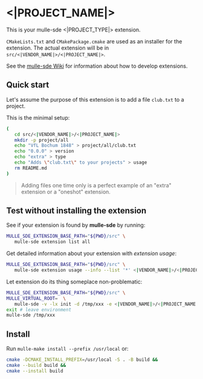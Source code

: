 # <|PROJECT_NAME|>

This is your mulle-sde <|PROJECT_TYPE|> extension.

`CMakeLists.txt` and `CMakePackage.cmake` are used as an installer for the
extension. The actual extension will be in
`src/<|VENDOR_NAME|>/<|PROJECT_NAME|>`.

See the [mulle-sde Wiki](https://github.com/mulle-sde/mulle-sde/wiki) for
information about how to develop extensions.


## Quick start

Let's assume the purpose of this extension is to add a file `club.txt` to
a project.

This is the minimal setup:

``` bash
(
   cd src/<|VENDOR_NAME|>/<|PROJECT_NAME|>
   mkdir -p project/all
   echo "VfL Bochum 1848" > project/all/club.txt
   echo "0.0.0" > version
   echo "extra" > type
   echo "Adds \"club.txt\" to your projects" > usage
   rm README.md
)
```

> Adding files one time only is a perfect example of an "extra"
> extension or a "oneshot" extension.


## Test without installing the extension

See if your extension is found by **mulle-sde** by running:

``` bash
MULLE_SDE_EXTENSION_BASE_PATH="${PWD}/src" \
   mulle-sde extension list all
```

Get detailed information about your extension with *extension usage*:

``` bash
MULLE_SDE_EXTENSION_BASE_PATH="${PWD}/src" \
   mulle-sde extension usage --info --list '*' <|VENDOR_NAME|>/<|PROJECT_NAME|>
```

Let extension do its thing someplace non-problematic:

``` bash
MULLE_SDE_EXTENSION_BASE_PATH="${PWD}/src" \
MULLE_VIRTUAL_ROOT=  \
   mulle-sde -v -lx init -d /tmp/xxx -e <|VENDOR_NAME|>/<|PROJECT_NAME|> library
exit # leave environment
mulle-sde /tmp/xxx
```

## Install

Run `mulle-make install --prefix /usr/local` or:

``` bash
cmake -DCMAKE_INSTALL_PREFIX=/usr/local -S . -B build &&
cmake --build build &&
cmake --install build
```
